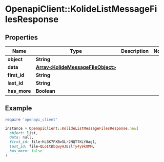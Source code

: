 # OpenapiClient::KolideListMessageFilesResponse

## Properties

| Name | Type | Description | Notes |
| ---- | ---- | ----------- | ----- |
| **object** | **String** |  |  |
| **data** | [**Array&lt;KolideMessageFileObject&gt;**](KolideMessageFileObject.md) |  |  |
| **first_id** | **String** |  |  |
| **last_id** | **String** |  |  |
| **has_more** | **Boolean** |  |  |

## Example

```ruby
require 'openapi_client'

instance = OpenapiClient::KolideListMessageFilesResponse.new(
  object: list,
  data: null,
  first_id: file-hLBK7PXBv5Lr2NQT7KLY0ag1,
  last_id: file-QLoItBbqwyAJEzlTy4y9kOMM,
  has_more: false
)
```

